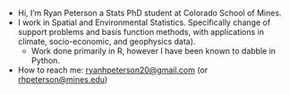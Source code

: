 - Hi, I’m Ryan Peterson a Stats PhD student at Colorado School of Mines.
- I work in Spatial and Environmental Statistics. Specifically change of support problems and basis function methods, with applications in climate, socio-economic, and geophysics data).
  - Work done primarily in R, however I have been known to dabble in Python. 
- How to reach me: ryanhpeterson20@gmail.com (or rhpeterson@mines.edu)

<!---
RyanHPeterson20/RyanHPeterson20 is a ✨ special ✨ repository because its `README.md` (this file) appears on your GitHub profile.
You can click the Preview link to take a look at your changes.
--->
